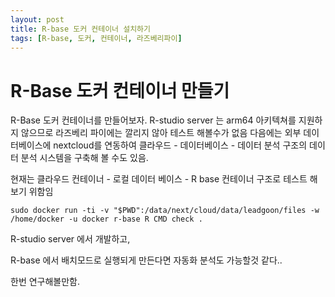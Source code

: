 ```yaml
---
layout: post
title: R-base 도커 컨테이너 설치하기
tags: [R-base, 도커, 컨테이너, 라즈베리파이]
---
```


# R-Base 도커 컨테이너 만들기

R-Base 도커 컨테이너를 만들어보자. R-studio server 는 arm64 아키텍쳐를 지원하지 않으므로 라즈베리 파이에는 깔리지 않아 테스트 해볼수가 없음
다음에는 외부 데이터베이스에 nextcloud를 연동하여 클라우드 - 데이터베이스 - 데이터 분석 구조의 데이터 분석 시스템을 구축해 볼 수도 있음. 

현재는 클라우드 컨테이너 - 로컬 데이터 베이스 - R base 컨테이너 구조로 테스트 해보기 위함임

```
sudo docker run -ti -v "$PWD":/data/next/cloud/data/leadgoon/files -w /home/docker -u docker r-base R CMD check .
```

R-studio server 에서 개발하고, 

R-base 에서 배치모드로 실행되게 만든다면 자동화 분석도 가능할것 같다..

한번 연구해볼만함.


